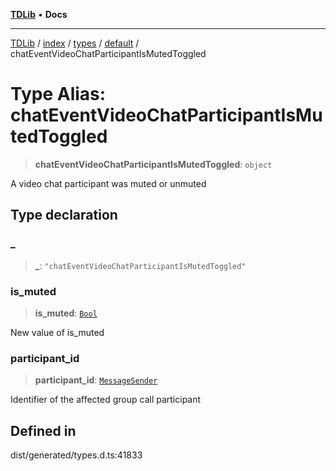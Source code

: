 [**TDLib**](../../../../../../README.md) • **Docs**

***

[TDLib](../../../../../../modules.md) / [index](../../../../../README.md) / [types](../../../README.md) / [default](../README.md) / chatEventVideoChatParticipantIsMutedToggled

# Type Alias: chatEventVideoChatParticipantIsMutedToggled

> **chatEventVideoChatParticipantIsMutedToggled**: `object`

A video chat participant was muted or unmuted

## Type declaration

### \_

> **\_**: `"chatEventVideoChatParticipantIsMutedToggled"`

### is\_muted

> **is\_muted**: [`Bool`](Bool.md)

New value of is_muted

### participant\_id

> **participant\_id**: [`MessageSender`](MessageSender.md)

Identifier of the affected group call participant

## Defined in

dist/generated/types.d.ts:41833
